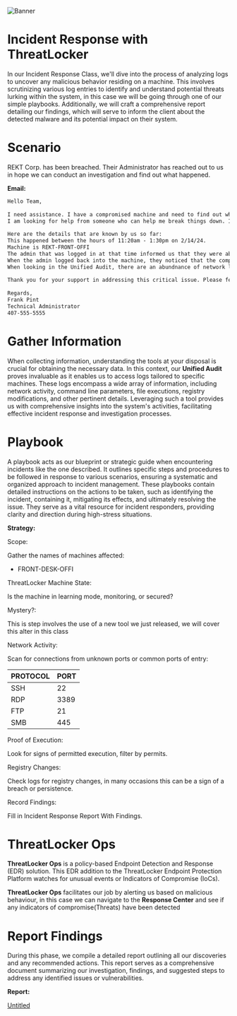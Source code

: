![Banner](image_URL "https://www.notion.so/image/https%3A%2F%2Fprod-files-secure.s3.us-west-2.amazonaws.com%2F95fa80c9-fc09-41c7-a313-856f4155a90a%2F5a1947a3-a09e-4c51-94a1-8b6fffcf0521%2Fcomputer_fire_blog_extinguisher-01.png?table=block&id=d048762c-1984-419d-8fcd-a60cc03e9392&spaceId=95fa80c9-fc09-41c7-a313-856f4155a90a&width=2000&userId=c51186de-849a-4003-b8ae-be16e8b5d545&cache=v2")
# Incident Response with ThreatLocker

In our Incident Response Class, we'll dive into the process of analyzing logs to uncover any malicious behavior residing on a machine. This involves scrutinizing various log entries to identify and understand potential threats lurking within the system, in this case we will be going through one of our simple playbooks. Additionally, we will craft a comprehensive report detailing our findings, which will serve to inform the client about the detected malware and its potential impact on their system.

# Scenario

REKT Corp. has been breached. Their Administrator has reached out to us in hope we can conduct an investigation and find out what happened.

**Email:**

```markdown
Hello Team,
 
I need assistance. I have a compromised machine and need to find out what happened. These Unified Audit Logs are not making any sense to me.
I am looking for help from someone who can help me break things down. I also need to know what ThreatLocker can do for mitigation.
 
Here are the details that are known by us so far:
This happened between the hours of 11:20am - 1:30pm on 2/14/24.
Machine is REKT-FRONT-OFFI
The admin that was logged in at that time informed us that they were abruptly logged out during their session and didn't know why.
When the admin logged back into the machine, they noticed that the computer's performance was significantly slower than usual.
When looking in the Unified Audit, there are an abundnance of network logs that I need to make sense of.
 
Thank you for your support in addressing this critical issue. Please feel free to reach back out and give me a call at your earliest availability.
 
Regards,
Frank Pint
Technical Administrator
407-555-5555
```

# Gather Information

When collecting information, understanding the tools at your disposal is crucial for obtaining the necessary data. In this context, our **Unified Audit** proves invaluable as it enables us to access logs tailored to specific machines. These logs encompass a wide array of information, including network activity, command line parameters, file executions, registry modifications, and other pertinent details. Leveraging such a tool provides us with comprehensive insights into the system's activities, facilitating effective incident response and investigation processes.

# Playbook

A playbook acts as our blueprint or strategic guide when encountering incidents like the one described. It outlines specific steps and procedures to be followed in response to various scenarios, ensuring a systematic and organized approach to incident management. These playbooks contain detailed instructions on the actions to be taken, such as identifying the incident, containing it, mitigating its effects, and ultimately resolving the issue. They serve as a vital resource for incident responders, providing clarity and direction during high-stress situations.

**Strategy:** 

Scope:

Gather the names of machines affected:

- FRONT-DESK-OFFI

ThreatLocker Machine State:

Is the machine in learning mode, monitoring, or secured?

Mystery?:

This is step involves the use of a new tool we just released, we will cover this alter in this class

Network Activity: 

Scan for connections from unknown ports or common ports of entry:

| PROTOCOL | PORT |
| --- | --- |
| SSH  | 22 |
| RDP | 3389 |
| FTP | 21 |
| SMB | 445 |

Proof of Execution:

Look for signs of permitted execution, filter by permits.

Registry Changes:

Check logs for registry changes, in many occasions this can be a sign of a breach or persistence.

Record Findings:

Fill in Incident Response Report With Findings.

# ThreatLocker Ops

**ThreatLocker Ops** is a policy-based Endpoint Detection and Response (EDR) solution. This EDR addition to the ThreatLocker Endpoint Protection Platform watches for unusual events or Indicators of Compromise (IoCs). 

**ThreatLocker Ops** facilitates our job by alerting us based on malicious behaviour, in this case we can navigate to the **Response Center** and see if any indicators of compromise(Threats) have been detected

# Report Findings

During this phase, we compile a detailed report outlining all our discoveries and any recommended actions. This report serves as a comprehensive document summarizing our investigation, findings, and suggested steps to address any identified issues or vulnerabilities.

**Report:** 

[Untitled](Incident%20Response%20with%20ThreatLocker%20d048762c1984419d8fcda60cc03e9392/Untitled.docx)
